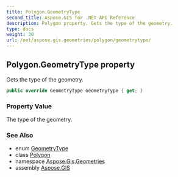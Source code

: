 ```yaml
---
title: Polygon.GeometryType
second_title: Aspose.GIS for .NET API Reference
description: Polygon property. Gets the type of the geometry.
type: docs
weight: 30
url: /net/aspose.gis.geometries/polygon/geometrytype/
---
```

## Polygon.GeometryType property

Gets the type of the geometry.

```csharp
public override GeometryType GeometryType { get; }
```

### Property Value

The type of the geometry.

### See Also

* enum [GeometryType](../../geometrytype/)
* class [Polygon](../)
* namespace [Aspose.Gis.Geometries](../../polygon/)
* assembly [Aspose.GIS](../../../)


